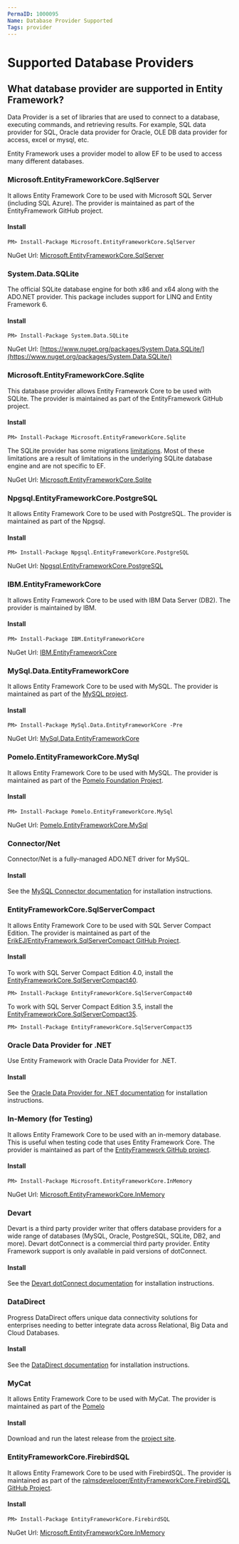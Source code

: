 ```yaml
---
PermaID: 1000095
Name: Database Provider Supported
Tags: provider
---
```


# Supported Database Providers

## What database provider are supported in Entity Framework?  

Data Provider is a set of libraries that are used to connect to a database, executing commands, and retrieving results. For example, SQL data provider for SQL, Oracle data provider for Oracle, OLE DB data provider for access, excel or mysql, etc. 

Entity Framework uses a provider model to allow EF to be used to access many different databases.

### Microsoft.EntityFrameworkCore.SqlServer

It allows Entity Framework Core to be used with Microsoft SQL Server (including SQL Azure). The provider is maintained as part of the EntityFramework GitHub project.

#### Install

`PM> Install-Package Microsoft.EntityFrameworkCore.SqlServer`

NuGet Url: [Microsoft.EntityFrameworkCore.SqlServer](https://www.nuget.org/packages/Microsoft.EntityFrameworkCore.SqlServer/)

### System.Data.SQLite

The official SQLite database engine for both x86 and x64 along with the ADO.NET provider.  This package includes support for LINQ and Entity Framework 6.

#### Install

`PM> Install-Package System.Data.SQLite`

NuGet Url: [https://www.nuget.org/packages/System.Data.SQLite/](https://www.nuget.org/packages/System.Data.SQLite/)

### Microsoft.EntityFrameworkCore.Sqlite 

This database provider allows Entity Framework Core to be used with SQLite. The provider is maintained as part of the EntityFramework GitHub project.

#### Install

`PM> Install-Package Microsoft.EntityFrameworkCore.Sqlite`

The SQLite provider has some migrations [limitations](https://docs.microsoft.com/en-us/ef/core/providers/sqlite/limitations). Most of these limitations are a result of limitations in the underlying SQLite database engine and are not specific to EF.

NuGet Url: [Microsoft.EntityFrameworkCore.Sqlite](https://www.nuget.org/packages/Microsoft.EntityFrameworkCore.Sqlite/)

### Npgsql.EntityFrameworkCore.PostgreSQL

It allows Entity Framework Core to be used with PostgreSQL. The provider is maintained as part of the Npgsql.

#### Install

`PM> Install-Package Npgsql.EntityFrameworkCore.PostgreSQL`

NuGet Url: [Npgsql.EntityFrameworkCore.PostgreSQL](https://www.nuget.org/packages/Npgsql.EntityFrameworkCore.PostgreSQL/)

### IBM.EntityFrameworkCore

It allows Entity Framework Core to be used with IBM Data Server (DB2). The provider is maintained by IBM.

#### Install

`PM> Install-Package IBM.EntityFrameworkCore`

NuGet Url: [IBM.EntityFrameworkCore](https://www.nuget.org/packages/IBM.EntityFrameworkCore/)

### MySql.Data.EntityFrameworkCore

It allows Entity Framework Core to be used with MySQL. The provider is maintained as part of the [MySQL project](https://dev.mysql.com/).

#### Install

`PM> Install-Package MySql.Data.EntityFrameworkCore -Pre`

NuGet Url: [MySql.Data.EntityFrameworkCore](https://www.nuget.org/packages/MySql.Data.EntityFrameworkCore/8.0.10-rc)

### Pomelo.EntityFrameworkCore.MySql

It allows Entity Framework Core to be used with MySQL. The provider is maintained as part of the [Pomelo Foundation Project](https://github.com/PomeloFoundation/Pomelo.EntityFrameworkCore.MySql).

#### Install

`PM> Install-Package Pomelo.EntityFrameworkCore.MySql`

NuGet Url: [Pomelo.EntityFrameworkCore.MySql](https://www.nuget.org/packages/Pomelo.EntityFrameworkCore.MySql/)

### Connector/Net

Connector/Net is a fully-managed ADO.NET driver for MySQL.

#### Install

See the [MySQL Connector documentation](https://dev.mysql.com/doc/connector-net/en/connector-net-installation.html) for installation instructions.

### EntityFrameworkCore.SqlServerCompact

It allows Entity Framework Core to be used with SQL Server Compact Edition. The provider is maintained as part of the [ErikEJ/EntityFramework.SqlServerCompact GitHub Project](https://github.com/ErikEJ/EntityFramework.SqlServerCompact).

#### Install

To work with SQL Server Compact Edition 4.0, install the [EntityFrameworkCore.SqlServerCompact40](https://www.nuget.org/packages/EntityFrameworkCore.SqlServerCompact40).

`PM> Install-Package EntityFrameworkCore.SqlServerCompact40`

To work with SQL Server Compact Edition 3.5, install the [EntityFrameworkCore.SqlServerCompact35](https://www.nuget.org/packages/EntityFrameworkCore.SqlServerCompact35).

`PM> Install-Package EntityFrameworkCore.SqlServerCompact35`

### Oracle Data Provider for .NET

Use Entity Framework with Oracle Data Provider for .NET.

#### Install

See the [Oracle Data Provider for .NET documentation](https://www.oracle.com/technetwork/topics/dotnet/whatsnew/index.html) for installation instructions.

### In-Memory (for Testing)

It allows Entity Framework Core to be used with an in-memory database. This is useful when testing code that uses Entity Framework Core. The provider is maintained as part of the [EntityFramework GitHub project](https://github.com/aspnet/EntityFramework).

#### Install

`PM> Install-Package Microsoft.EntityFrameworkCore.InMemory`

NuGet Url: [Microsoft.EntityFrameworkCore.InMemory](https://www.nuget.org/packages/Microsoft.EntityFrameworkCore.InMemory/)

### Devart

Devart is a third party provider writer that offers database providers for a wide range of databases (MySQL, Oracle, PostgreSQL, SQLite, DB2, and more).  Devart dotConnect is a commercial third party provider. Entity Framework support is only available in paid versions of dotConnect.

#### Install

See the [Devart dotConnect documentation](https://www.devart.com/dotconnect/) for installation instructions.

### DataDirect

Progress DataDirect offers unique data connectivity solutions for enterprises needing to better integrate data across Relational, Big Data and Cloud Databases. 

#### Install

See the [DataDirect documentation](https://www.progress.com/datadirect-connectors) for installation instructions.

### MyCat

It allows Entity Framework Core to be used with MyCat. The provider is maintained as part of the [Pomelo](https://github.com/PomeloFoundation/Entity-Framework-Core-MyCat-Proxy)

#### Install

Download and run the latest release from the [project site](https://github.com/PomeloFoundation/Entity-Framework-Core-MyCat-Proxy/releases).

### EntityFrameworkCore.FirebirdSQL

It allows Entity Framework Core to be used with FirebirdSQL. The provider is maintained as part of the [ralmsdeveloper/EntityFrameworkCore.FirebirdSQL GitHub Project](https://github.com/ralmsdeveloper/EntityFrameworkCore.FirebirdSQL).

#### Install

`PM> Install-Package EntityFrameworkCore.FirebirdSQL`

NuGet Url: [Microsoft.EntityFrameworkCore.InMemory](https://www.nuget.org/packages/Microsoft.EntityFrameworkCore.InMemory/)